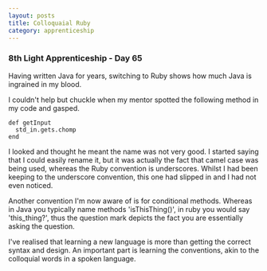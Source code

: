 ```yaml
---
layout: posts
title: Colloquaial Ruby
category: apprenticeship
---
```

### 8th Light Apprenticeship - Day 65

Having written Java for years, switching to Ruby shows how much Java is ingrained in my blood.
 
<!--break-->

I couldn't help but chuckle when my mentor spotted the following method in my code and gasped.

    def getInput
      std_in.gets.chomp
    end
   
I looked and thought he meant the name was not very good. I started saying that I could easily rename it, but it was actually the fact that camel case was being used, whereas the Ruby convention is underscores. Whilst I had been keeping to the underscore convention, this one had slipped in and I had not even noticed.

Another convention I'm now aware of is for conditional methods. Whereas in Java you typically name methods 'isThisThing()', in ruby you would say 'this_thing?', thus the question mark depicts the fact you are essentially asking the question.

I've realised that learning a new language is more than getting the correct syntax and design. An important part is learning the conventions, akin to the colloquial words in a spoken language.